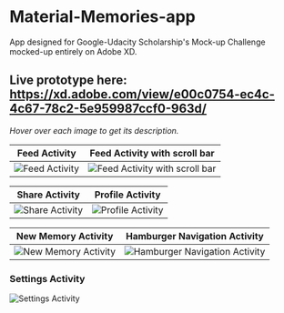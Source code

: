 # Material-Memories-app
App designed for Google-Udacity Scholarship's Mock-up Challenge mocked-up entirely on Adobe XD. 

## Live prototype here: https://xd.adobe.com/view/e00c0754-ec4c-4c67-78c2-5e959987ccf0-963d/

_Hover over each image to get its description._

**Feed Activity**             |  **Feed Activity with scroll bar**
:-------------------------:|:-------------------------:
![Feed Activity](https://i.imgur.com/k86pj2b.jpg "shows all the posts to the user")  |  ![Feed Activity with scroll bar](https://i.imgur.com/Wtfkvtc.jpg "activates when user navigates to the posts")

**Share Activity**            |  **Profile Activity**
:-------------------------:|:-------------------------:
![Share Activity](https://i.imgur.com/G0KNwum.jpg "triggers when user taps on share icon")  |  ![Profile Activity](https://i.imgur.com/9qps6jK.jpg "shows the profile page of the user")

**New Memory Activity**             |  **Hamburger Navigation Activity**
:-------------------------:|:-------------------------:
![New Memory Activity](https://i.imgur.com/YIgUv1W.jpg "allows the user to add a new post")  |  ![Hamburger Navigation Activity](https://i.imgur.com/ehBsZko.jpg "pulls out from the left side on the Feed Activity to show additional features of the app")

### **Settings Activity**

![Settings Activity](https://i.imgur.com/GG8nMXO.jpg "shows related settings of the app")
